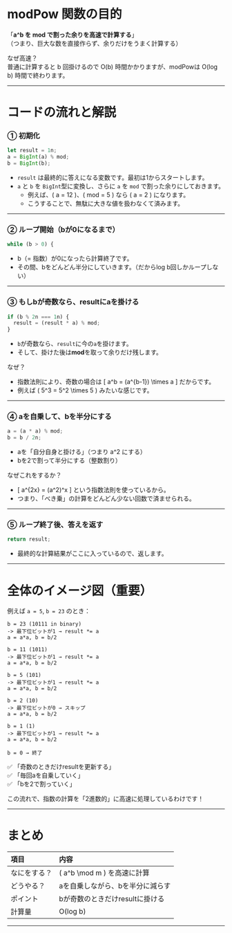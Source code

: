 
# modPow 関数の目的

「**a^b を mod で割った余りを高速で計算する**」  
（つまり、巨大な数を直接作らず、余りだけをうまく計算する）

なぜ高速？  
普通に計算すると b 回掛けるので O(b) 時間かかりますが、modPowは O(log b) 時間で終わります。

---

# コードの流れと解説

### ① 初期化

```javascript
let result = 1n;
a = BigInt(a) % mod;
b = BigInt(b);
```
- `result` は最終的に答えになる変数です。最初は1からスタートします。
- `a` と `b` を `BigInt`型に変換し、さらに `a` を `mod` で割った余りにしておきます。
  - 例えば、\( a = 12 \)、\( mod = 5 \) なら \( a = 2 \) になります。
  - こうすることで、無駄に大きな値を扱わなくて済みます。

---

### ② ループ開始（bが0になるまで）

```javascript
while (b > 0) {
```
- b（= 指数）が0になったら計算終了です。
- その間、bをどんどん半分にしていきます。（だからlog b回しかループしない）

---

### ③ もしbが奇数なら、resultにaを掛ける

```javascript
if (b % 2n === 1n) {
  result = (result * a) % mod;
}
```
- `b`が奇数なら、`result`に今の`a`を掛けます。
- そして、掛けた後は**mod**を取って余りだけ残します。

なぜ？
- 指数法則により、奇数の場合は
  \[
  a^b = (a^{b-1}) \times a
  \]
  だからです。
- 例えば \( 5^3 = 5^2 \times 5 \) みたいな感じです。

---

### ④ aを自乗して、bを半分にする

```javascript
a = (a * a) % mod;
b = b / 2n;
```
- aを「自分自身と掛ける」（つまり a^2 にする）
- bを2で割って半分にする（整数割り）

なぜこれをするか？
- \[
a^{2x} = (a^2)^x
\]
という指数法則を使っているから。
- つまり、「べき乗」の計算をどんどん少ない回数で済ませられる。

---
### ⑤ ループ終了後、答えを返す

```javascript
return result;
```
- 最終的な計算結果がここに入っているので、返します。

---

# 全体のイメージ図（重要）

例えば `a = 5`, `b = 23` のとき：

```
b = 23 (10111 in binary)
-> 最下位ビットが1 → result *= a
a = a*a, b = b/2

b = 11 (1011)
-> 最下位ビットが1 → result *= a
a = a*a, b = b/2

b = 5 (101)
-> 最下位ビットが1 → result *= a
a = a*a, b = b/2

b = 2 (10)
-> 最下位ビットが0 → スキップ
a = a*a, b = b/2

b = 1 (1)
-> 最下位ビットが1 → result *= a
a = a*a, b = b/2

b = 0 → 終了
```

✅ 「奇数のときだけresultを更新する」  
✅ 「毎回aを自乗していく」  
✅ 「bを2で割っていく」  

この流れで、指数の計算を「2進数的」に高速に処理しているわけです！

---

# まとめ

| 項目         | 内容 |
|:-------------|:-----|
| なにをする？ | \( a^b \mod m \) を高速に計算 |
| どうやる？   | aを自乗しながら、bを半分に減らす |
| ポイント     | bが奇数のときだけresultに掛ける |
| 計算量       | O(log b) |

---
